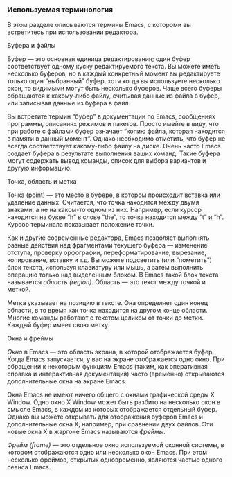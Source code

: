 
### Используемая терминология

В этом разделе описываются термины Emacs, с котороми вы встретитесь при использовании редактора.

Буфера и файлы

Буфер — это основная единица редактирования; один буфер соответствует одному куску редактируемого текста. Вы можете иметь несколько буферов, но в каждый конкретный момент вы редактируете только один “выбранный” буфер, хотя когда вы используете несколько окон, то видимыми могут быть несколько буферов. Чаще всего буферы обращаются к какому-либо файлу, считывая данные из файла в буфер, или записывая данные из буфера в файл.

Вы встретите термин “буфер” в документации по Emacs, сообщениях программы, описаниях режимов и пакетов. Просто имейте в виду, что при работе с файлами буфер означает “копию файла, которая находится в памяти в данный момент”. Однако необходимо отметить, что буфер не всегда соответствует какому-либо файлу на диске. Очень часто Emacs создает буфера в результате выполнения ваших команд. Такие буфера могут содержать вывод команды, список для выбора вариантов и другую информацию.

Точка, область и метка

Точка (point) — это место в буфере, в котором происходит вставка или удаление данных. Считается, что точка находится между двумя знаками, а не на каком-то одном из них. Например, если курсор находится на букве “h” в слове “the”, то точка находится между “t” и “h”. Курсор терминала показывает положение точки.

Как и другие современные редактора, Emacs позволяет выполнять разные действия над фрагментами текущего буфера — изменение отступа, проверку орфографии, переформатирование, вырезание, копирование, вставку и т.д. Вы можете подсветить (или “пометить”) блок текста, используя клавиатуру или мышь, а затем выполнить операцию только над выделенным блоком. В Emacs такой блок текста называется _область (region)_. Область — это текст между точкой и меткой.

Метка указывает на позицию в тексте. Она определяет один конец области, в то время как точка находится на другом конце области. Многие команды работают с текстом целиком от точки до метки. Каждый буфер имеет свою метку.

Окна и фреймы

_Окно_ в Emacs — это область экрана, в которой отображается буфер. Когда Emacs запускается, у вас на экране отображается одно окно. При обращении к некоторым функциям Emacs (таким, как оперативная справка и интерактивная документация) часто (временно) открываются дополнительные окна на экране Emacs.

Окна Emacs не имеют ничего общего с окнами графической среды X Window. Одно окно X Window может быть разбито на несколько окон в смысле Emacs, в каждом из которых отображается отдельный буфер. Однако вы можете открывать для отображения буферов Emacs и дополнительные окна X, например, при сравнении двух файлов. Эти новые окна X в жаргоне Emacs называются _фреймы_.

_Фрейм (frame)_ — это отдельное окно используемой оконной системы, в котором отображаются одно или несколько окон Emacs. При этом несколько фреймов, открытых одновременно, являются частью одного сеанса Emacs.